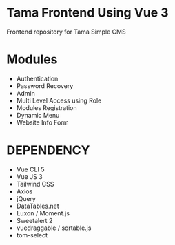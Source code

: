# Tama Frontend Using Vue 3

Frontend repository for Tama Simple CMS


# Modules

- Authentication
- Password Recovery
- Admin
- Multi Level Access using Role
- Modules Registration
- Dynamic Menu
- Website Info Form


# DEPENDENCY

- Vue CLI 5
- Vue JS 3
- Tailwind CSS
- Axios
- jQuery
- DataTables.net
- Luxon / Moment.js
- Sweetalert 2
- vuedraggable / sortable.js
- tom-select